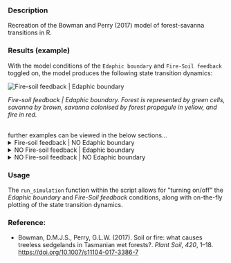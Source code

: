### Description
Recreation of the Bowman and Perry (2017) model of forest-savanna transitions in R.

### Results (example)

With the model conditions of the `Edaphic boundary` and `Fire-Soil feedback` toggled on, the model produces the following state transition dynamics:

![Fire-soil feedback | Edaphic boundary](www/Example_FSfb_EdaphBound.gif)

*Fire-soil feedback | Edaphic boundary. Forest is represented by green cells, savanna by brown, savanna colonised by forest propagule in yellow, and fire in red.*

<br>
further examples can be viewed in the below sections...

<details><summary>Fire-soil feedback | NO Edaphic boundary</summary>

To come.....

</details>

<details><summary>NO Fire-soil feedback | Edaphic boundary</summary>

To come.....

</details>

<details><summary>NO Fire-soil feedback | NO Edaphic boundary</summary>

To come.....

</details>

### Usage
The `run_simulation` function within the script allows for "turning on/off" the *Edaphic boundary* and *Fire-Soil feedback* conditions, along with on-the-fly plotting of the state transition dynamics.

### Reference:
- Bowman, D.M.J.S., Perry, G.L.W. (2017). Soil or fire: what causes treeless sedgelands in Tasmanian wet forests?. *Plant Soil*, *420*, 1–18. https://doi.org/10.1007/s11104-017-3386-7
